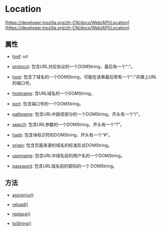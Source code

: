 # Location

[https://developer.mozilla.org/zh-CN/docs/Web/API/Location](https://developer.mozilla.org/zh-CN/docs/Web/API/Location)

## 属性

* [href](https://developer.mozilla.org/zh-CN/docs/Web/API/URLUtils/href): url

* [protocol](https://developer.mozilla.org/zh-CN/docs/Web/API/URLUtils/protocol): 包含URL对应协议的一个DOMString，最后有一个":"。

* [host](https://developer.mozilla.org/zh-CN/docs/Web/API/URLUtils/host): 包含了域名的一个DOMString，可能在该串最后带有一个":"并跟上URL的端口号。

* [hostname](https://developer.mozilla.org/zh-CN/docs/Web/API/URLUtils/hostname): 含URL域名的一个DOMString。

* [port](https://developer.mozilla.org/zh-CN/docs/Web/API/URLUtils/port): 包含端口号的一个DOMString。

* [pathname](https://developer.mozilla.org/zh-CN/docs/Web/API/URLUtils/pathname): 包含URL中路径部分的一个DOMString，开头有一个“/"。

* [search](https://developer.mozilla.org/zh-CN/docs/Web/API/URLUtils/search): 包含URL参数的一个DOMString，开头有一个“?”。

* [hash](https://developer.mozilla.org/zh-CN/docs/Web/API/URLUtils/hash): 包含块标识符的DOMString，开头有一个“#”。

* [origin](https://developer.mozilla.org/zh-CN/docs/Web/API/URLUtils/origin): 包含页面来源的域名的标准形式DOMString。

* [username](https://developer.mozilla.org/zh-CN/docs/Web/API/URLUtils/username): 包含URL中域名前的用户名的一个DOMString。

* [password](https://developer.mozilla.org/zh-CN/docs/Web/API/URLUtils/password): 包含URL域名前的密码的一个 DOMString。

## 方法

* [assign(url)](https://developer.mozilla.org/zh-CN/docs/Web/API/Location/assign)

* [reload()](https://developer.mozilla.org/zh-CN/docs/Web/API/Location/reload)

* [replace()](https://developer.mozilla.org/zh-CN/docs/Web/API/Location/replace)

* [toString()](https://developer.mozilla.org/zh-CN/docs/Web/API/URLUtils/toString)
